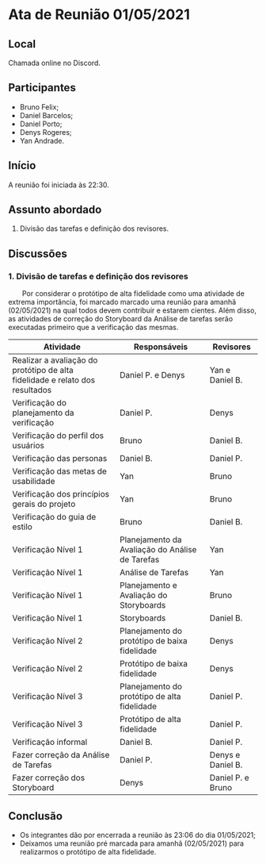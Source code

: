 # Ata de Reunião 01/05/2021

## Local

Chamada online no Discord.

## Participantes
- Bruno Felix;
- Daniel Barcelos;
- Daniel Porto;
- Denys Rogeres;
- Yan Andrade.

## Início

A reunião foi iniciada às 22:30.

## Assunto abordado

1. Divisão das tarefas e definição dos revisores.

## Discussões

### 1. Divisão de tarefas e definição dos revisores
&emsp;&emsp;Por considerar o protótipo de alta fidelidade como uma atividade de extrema importância, foi marcado marcado uma reunião para amanhã (02/05/2021) na qual todos devem contribuir e estarem cientes. Além disso, as atividades de correção do Storyboard da Análise de tarefas serão executadas primeiro que a verificação das mesmas.

| Atividade | Responsáveis | Revisores |
|--|--|--|
| Realizar a avaliação do protótipo de alta fidelidade e relato dos resultados | Daniel P. e Denys | Yan e Daniel B. |
| Verificação do planejamento da verificação | Daniel P. | Denys |
| Verificação do perfil dos usuários | Bruno | Daniel B. |
| Verificação das personas | Daniel B. | Daniel P. |
| Verificação das metas de usabilidade | Yan | Bruno |
| Verificação dos princípios gerais do projeto | Yan | Bruno |
| Verificação do guia de estilo | Bruno | Daniel B. |
| Verificação Nível 1 | Planejamento da Avaliação do Análise de Tarefas | Yan | Bruno |
| Verificação Nível 1 | Análise de Tarefas | Yan | Bruno |
| Verificação Nível 1 | Planejamento e Avaliação do Storyboards | Bruno | Daniel B. |
| Verificação Nível 1 | Storyboards | Daniel B. | Daniel P. |
| Verificação Nível 2 | Planejamento do protótipo de baixa fidelidade | Denys | Yan |
| Verificação Nível 2 | Protótipo de baixa fidelidade | Denys | Yan |
| Verificação Nível 3 | Planejamento do protótipo de alta fidelidade | Daniel P. | Denys |
| Verificação Nível 3 | Protótipo de alta fidelidade | Daniel P. | Denys |
| Verificação informal | Daniel B. | Daniel P. |
| Fazer correção da Análise de Tarefas | Daniel P. | Denys e Daniel B. |
| Fazer correção dos Storyboard | Denys | Daniel P. e Bruno |


## Conclusão
- Os integrantes dão por encerrada a reunião às 23:06 do dia 01/05/2021;
- Deixamos uma reunião pré marcada para amanhã (02/05/2021) para realizarmos o protótipo de alta fidelidade.
